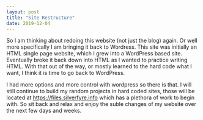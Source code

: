 ```yaml
---
layout: post
title: "Site Restructure"
date: 2019-12-04
---
```


So I am thinking about redoing this website (not just the blog) again.  Or well more specifically I am bringing it back to Wordress.  This site was initially an HTML single page website, which I grew into a WordPress based site. Eventually broke it back down into HTML as I wanted to practice writing HTML.  With that out of the way, or mostly learned to the hard code what I want, I think it is time to go back to WordPress.

I had more options and more control with wordpress so there is that.  I will still continue to build my random projects in hard coded sites, those will be located at https://files.silverfyre.info which has a plethora of work to begin with.  So sit back and relax and enjoy the suble changes of my website over the next few days and weeks.
